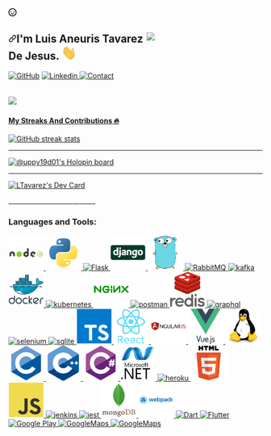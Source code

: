 <div class="position-relative">
            
  <div class="Box mt-4">
  <div class="Box-body p-4">
    <div class="d-flex">
      <div class="text-mono text-small mb-3 flex-auto">
        <svg class="octicon octicon-smiley" viewBox="0 0 16 16" version="1.1" width="16" height="16" aria-hidden="true"><path fill-rule="evenodd" d="M1.5 8a6.5 6.5 0 1113 0 6.5 6.5 0 01-13 0zM8 0a8 8 0 100 16A8 8 0 008 0zM5 8a1 1 0 100-2 1 1 0 000 2zm7-1a1 1 0 11-2 0 1 1 0 012 0zM5.32 9.636a.75.75 0 011.038.175l.007.009c.103.118.22.222.35.31.264.178.683.37 1.285.37.602 0 1.02-.192 1.285-.371.13-.088.247-.192.35-.31l.007-.008a.75.75 0 111.222.87l-.614-.431c.614.43.614.431.613.431v.001l-.001.002-.002.003-.005.007-.014.019a1.984 1.984 0 01-.184.213c-.16.166-.338.316-.53.445-.63.418-1.37.638-2.127.629-.946 0-1.652-.308-2.126-.63a3.32 3.32 0 01-.715-.657l-.014-.02-.005-.006-.002-.003v-.002h-.001l.613-.432-.614.43a.75.75 0 01.183-1.044h.001z"></path></svg>
    <article class="markdown-body entry-content container-lg f5" itemprop="text"><p><a target="_blank" rel="noopener noreferrer" href="https://camo.githubusercontent.com/410dd0b1b800cd1e13965237beee2a32474be978/68747470733a2f2f6d656469612e67697068792e636f6d2f6d656469612f4d3967624264396e6244724f5475314d71782f67697068792e676966"><img src="https://camo.githubusercontent.com/410dd0b1b800cd1e13965237beee2a32474be978/68747470733a2f2f6d656469612e67697068792e636f6d2f6d656469612f4d3967624264396e6244724f5475314d71782f67697068792e676966" data-canonical-src="https://media.giphy.com/media/M9gbBd9nbDrOTu1Mqx/giphy.gif" style="max-width:100%;" width="230" align="right"></a></p>
<h2><a id="user-content-im-victor-j-rosario-v-" class="anchor" aria-hidden="true" href="#im-victor-j-rosario-v-"><svg class="octicon octicon-link" viewBox="0 0 16 16" version="1.1" width="16" height="16" aria-hidden="true">
<path fill-rule="evenodd" d="M7.775 3.275a.75.75 0 001.06 1.06l1.25-1.25a2 2 0 112.83 2.83l-2.5 2.5a2 2 0 01-2.83 0 .75.75 0 00-1.06 1.06 3.5 3.5 0 004.95 0l2.5-2.5a3.5 3.5 0 00-4.95-4.95l-1.25 1.25zm-4.69 9.64a2 2 0 010-2.83l2.5-2.5a2 2 0 012.83 0 .75.75 0 001.06-1.06 3.5 3.5 0 00-4.95 0l-2.5 2.5a3.5 3.5 0 004.95 4.95l1.25-1.25a.75.75 0 00-1.06-1.06l-1.25 1.25a2 2 0 01-2.83 0z"></path></svg></a>I'm Luis Aneuris Tavarez De Jesus. <a target="_blank" rel="noopener noreferrer" href="https://raw.githubusercontent.com/ABSphreak/ABSphreak/master/gifs/Hi.gif"><img src="https://raw.githubusercontent.com/ABSphreak/ABSphreak/master/gifs/Hi.gif" style="max-width:100%;" width="30px"></a></h2>
<p>
<a href="https://github.com/uppy19d0/uppy19d0">
<img src="https://camo.githubusercontent.com/e55dc8a7ac877fc08276e99d76805effa0a02712/68747470733a2f2f696d672e736869656c64732e696f2f62616467652f535550504f525425323041542d4749544855422d626c75653f7374796c653d666f722d7468652d6261646765266c6f676f3d676974687562" alt="GitHub" data-canonical-src="https://img.shields.io/badge/SUPPORT%20AT-GITHUB-blue?style=for-the-badge&amp;logo=github" style="max-width:100%;"></a> <a href="https://www.linkedin.com/in/luis-aneuris-tavarez-de-jesus-a2400b174/" rel="nofollow"><img src="https://img.shields.io/badge/linkedin-%230077B5.svg?&style=for-the-badge&logo=linkedin&logoColor=white" alt="Linkedin" data-canonical-src="https://img.shields.io/badge/MY%20PROFILE-Linkedin-blue?style=for-the-badge&amp;logo=github" style="max-width:100%;">
</a>
<a href="mailto:luisaneuris60@gmail.com"><img src="https://camo.githubusercontent.com/bfa9f706f7140096e1ee0d1e74bb0014ed63e32d/68747470733a2f2f696d672e736869656c64732e696f2f62616467652f434f4e544143542d474d41494c2d79656c6c6f773f7374796c653d666f722d7468652d6261646765266c6f676f3d676d61696c266c6f676f436f6c6f723d7768697465" alt="Contact" data-canonical-src="https://img.shields.io/badge/CONTACT-GMAIL-yellow?style=for-the-badge&amp;logo=gmail&amp;logoColor=white" style="max-width:100%;"></a>
</p>
<a id="user-content-software-developer-" class="anchor" aria-hidden="true" href="#software-developer-">
<svg class="octicon octicon-link" viewBox="0 0 16 16" version="1.1" width="16" height="16" aria-hidden="true"></pre></div>
</article>
   <div>
   <img src="https://github-readme-stats.vercel.app/api?username=uppy19d0&amp;show_icons=true&theme=tokyonight" style="max-width:100%;">
   </div>
           
#### My Streaks And Contributions :fire:

![GitHub streak stats](https://github-readme-streak-stats.herokuapp.com/?user=uppy19d0&theme=tokyonight)  
___
[![@uppy19d01's Holopin board](https://holopin.me/uppy19d01)](https://holopin.io/@uppy19d01)

___________________________
<a href="https://app.daily.dev/uppython"><img src="https://api.daily.dev/devcards/c5677e472cb14300802b1443a77c9583.png?r=x5z" width="400" alt="LTavarez's Dev Card"/></a>
  </div>
___________________________
 <h3 align="left">Languages and Tools:</h3>
         
<a href="https://nodejs.org" target="_blank">
<img src="https://raw.githubusercontent.com/devicons/devicon/master/icons/nodejs/nodejs-original-wordmark.svg" alt="nodejs" width="70" height="70"/> 
</a>
<a href="https://www.python.org" target="_blank"> 
<img src="https://raw.githubusercontent.com/devicons/devicon/master/icons/python/python-original.svg" alt="python" width="70" height="70"/> 
</a>
<a href="https://flask.palletsprojects.com/en/2.0.x/" target="_blank"> 
<img src="https://www.vectorlogo.zone/logos/pocoo_flask/pocoo_flask-ar21.svg" alt="Flask" width="70" height="70"/> 
</a>
 <a href="https://www.djangoproject.com/" target="_blank"> <img src="https://raw.githubusercontent.com/devicons/devicon/master/icons/django/django-original.svg" alt="django" width="70" height="70"/> </a>          
 <a href="https://golang.org" target="_blank"> <img src="https://raw.githubusercontent.com/devicons/devicon/master/icons/go/go-original.svg" alt="go" width="70" height="70"/> </a>
<a href="https://www.rabbitmq.com/" target="_blank"> 
<img src="https://www.vectorlogo.zone/logos/rabbitmq/rabbitmq-ar21.svg" alt="RabbitMQ" width="80" height="80"/>
</a>
<a href="https://kafka.apache.org/" target="_blank">
<img src="https://www.vectorlogo.zone/logos/apache_kafka/apache_kafka-icon.svg" alt="kafka" width="70" height="70"/>
</a>  
<a href="https://www.docker.com/" target="_blank"> <img src="https://raw.githubusercontent.com/devicons/devicon/master/icons/docker/docker-original-wordmark.svg" alt="docker" width="70" height="70"/> </a>
<a href="https://nodejs.org" target="_blank"> 
<img src="https://www.vectorlogo.zone/logos/kubernetes/kubernetes-icon.svg" alt="kubernetes" width="70" height="70"/>
<a>       
<a href="https://www.nginx.com" target="_blank">
<img src="https://raw.githubusercontent.com/devicons/devicon/master/icons/nginx/nginx-original.svg" alt="nginx" width="70" height="70"/> 
</a>       
<a href="https://postman.com" target="_blank">
<img src="https://www.vectorlogo.zone/logos/getpostman/getpostman-icon.svg" alt="postman" width="70" height="70"/> 
</a>
<a href="https://redis.io" target="_blank"> <img src="https://raw.githubusercontent.com/devicons/devicon/master/icons/redis/redis-original-wordmark.svg" alt="redis" width="70" height="70"/> </a> 
<a href="https://graphql.org" target="_blank"> <img src="https://www.vectorlogo.zone/logos/graphql/graphql-icon.svg" alt="graphql" width="70" height="70"/> </a>
<a href="https://www.selenium.dev" target="_blank"> <img src="https://raw.githubusercontent.com/detain/svg-logos/780f25886640cef088af994181646db2f6b1a3f8/svg/selenium-logo.svg" alt="selenium" width="70" height="70"/> </a>
 <a href="https://www.sqlite.org/" target="_blank"> <img src="https://www.vectorlogo.zone/logos/sqlite/sqlite-icon.svg" alt="sqlite" width="70" height="70"/> </a> 
<a href="https://www.typescriptlang.org/" target="_blank"> <img src="https://raw.githubusercontent.com/devicons/devicon/master/icons/typescript/typescript-original.svg" alt="typescript" width="70" height="70"/> </a>
<a href="https://reactjs.org/" target="_blank">
<img src="https://raw.githubusercontent.com/devicons/devicon/master/icons/react/react-original-wordmark.svg" alt="react" width="70" height="70"/> </a>
<a href="https://angular.io" target="_blank"> <img src="https://raw.githubusercontent.com/devicons/devicon/master/icons/angularjs/angularjs-original-wordmark.svg" alt="angularjs" width="70" height="70"/> </a>
<a href="https://vuejs.org/" target="_blank"> <img src="https://raw.githubusercontent.com/devicons/devicon/master/icons/vuejs/vuejs-original-wordmark.svg" alt="vuejs" width="70" height="70"/> </a>
<a href="https://www.linux.org/" target="_blank"> <img src="https://raw.githubusercontent.com/devicons/devicon/master/icons/linux/linux-original.svg" alt="linux" width="70" height="70"/> </a>
<a href="https://www.cprogramming.com/" target="_blank"> <img src="https://raw.githubusercontent.com/devicons/devicon/master/icons/c/c-original.svg" alt="c" width="70" height="70"/> </a>
<a href="https://www.w3schools.com/cpp/" target="_blank"> <img src="https://raw.githubusercontent.com/devicons/devicon/master/icons/cplusplus/cplusplus-original.svg" alt="cplusplus" width="70" height="70"/> </a> 
<a href="https://www.w3schools.com/cs/" target="_blank"> <img src="https://raw.githubusercontent.com/devicons/devicon/master/icons/csharp/csharp-original.svg" alt="csharp" width="70" height="70"/> </a>
<a href="https://dotnet.microsoft.com/" target="_blank"> <img src="https://raw.githubusercontent.com/devicons/devicon/master/icons/dot-net/dot-net-original-wordmark.svg" alt="dotnet" width="70" height="70"/>
<a href="https://heroku.com" target="_blank"> <img src="https://www.vectorlogo.zone/logos/heroku/heroku-icon.svg" alt="heroku" width="70" height="70"/> </a> <a href="https://www.w3.org/html/" target="_blank"> <img src="https://raw.githubusercontent.com/devicons/devicon/master/icons/html5/html5-original-wordmark.svg" alt="html5" width="70" height="70"/> </a>
 <a href="https://developer.mozilla.org/en-US/docs/Web/JavaScript" target="_blank"> <img src="https://raw.githubusercontent.com/devicons/devicon/master/icons/javascript/javascript-original.svg" alt="javascript" width="70" height="70"/> </a> <a href="https://www.jenkins.io" target="_blank"> <img src="https://www.vectorlogo.zone/logos/jenkins/jenkins-icon.svg" alt="jenkins" width="70" height="70"/> </a> <a href="https://jestjs.io" target="_blank"> <img src="https://www.vectorlogo.zone/logos/jestjsio/jestjsio-icon.svg" alt="jest" width="70" height="70"/> </a>
<a href="https://www.mongodb.com/" target="_blank"> <img src="https://raw.githubusercontent.com/devicons/devicon/master/icons/mongodb/mongodb-original-wordmark.svg" alt="mongodb" width="70" height="70"/> </a>
 <a href="https://webpack.js.org" target="_blank"> <img src="https://raw.githubusercontent.com/devicons/devicon/d00d0969292a6569d45b06d3f350f463a0107b0d/icons/webpack/webpack-original-wordmark.svg" alt="webpack" width="70" height="70"/> </a>
<a href="https://dart.dev/" target="_blank"> 
<img src="https://www.vectorlogo.zone/logos/dartlang/dartlang-ar21.svg" alt="Dart" width="70" height="70"/> </a>
<a href="https://flutter.dev/?gclid=CjwKCAjw2P-KBhByEiwADBYWCvRg6Q3EqO2PURo-cOw_-ixNo1lQoRwPoWvwGd-N1wvDIReIYLdChRoC12wQAvD_BwE&gclsrc=aw.ds" target="_blank"> 
<img src="https://www.vectorlogo.zone/logos/flutterio/flutterio-icon.svg" alt="Flutter" width="70" height="70"/> </a>
<a href="https://play.google.com/intl/au/console/about/?utm_source=google&utm_medium=cpc&utm_campaign=Console2020-Branded&utm_term=google%20play%20console%7ce&utm_content=501798947015&gclid=CjwKCAjw2P-KBhByEiwADBYWCk1QXnh0qgMreorBD-dB6XqXCnwqPBV46Cnph3Zr35VOC_0LrxsRQBoCZGgQAvD_BwE" target="_blank"> 
<img src="https://www.vectorlogo.zone/logos/google_play/google_play-ar21.svg" alt="Google Play" width="100" height="100"/> </a>
<a href="https://cloud.google.com/maps-platform/pricing/" target="_blank"> 
<img src="https://www.vectorlogo.zone/logos/google_maps/google_maps-ar21.svg" alt="GoogleMaps" width="70" height="70"/> </a>
<a href="https://firebase.google.com/?hl=es-419&gclsrc=aw.ds&gclid=EAIaIQobChMIh8e_0sy88wIVCJ2zCh02zwrsEAAYASAAEgIo2vD_BwE" target="_blank"> 
<img src="https://www.vectorlogo.zone/logos/firebase/firebase-icon.svg" alt="GoogleMaps" width="70" height="70"/> </a>     
</div>   
  </div>

</div>
